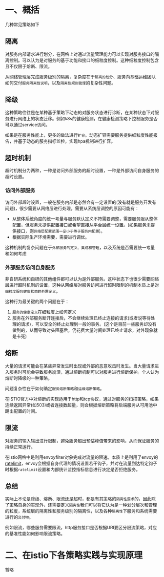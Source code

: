 # 一、概括

几种常见策略如下

## 隔离

对服务内部请求进行划分，在网格上对通过流量管理能力可以实现对服务接口的隔离控制。可以认为是对服务的基于功能和接口的细粒度控制。这种细粒度控制包含且不仅限于熔断、限流。

从网络管理层完成服务级别的隔离，复杂度在于`隔离的划分`、服务向基础运维团队如何交付`服务隔离性说明`，以及`隔离性规则管理`的复杂性问题。

## 降级

这种策略往往是在某种基于策略下动态的对服务状态进行诊断，在某种状态下对服务进行网络上的状态迁移。例如k8s的健康检测，在健康检测策略下控制服务是否可以通过service访问。

如果是在服务性能上，更多的做法进行`扩容`。动态扩容需要服务提供细粒度性能报告，并基于动态的服务指标监控，实现hpa机制进行扩容。

## 超时机制

超时机制分为两种，一种是访问外部服务的超时设置，一种是外部访问自身服务的超时设置。

### 访问外部服务

访问外部超时设置，一般在服务内部是必然会有一定设置的(没有就是服务开发有问题)，很少需要从网络层进行处理。需要从系统层调控的原因可能有：

* 从整体系统角度的统一考量与服务默认定义不符需要调整，需要服务服从整体配置，但服务未提供配置接口或希望直接从平台层统一设置。(如果服务未提供接口，则`网络层配置范围一定小于等于服务内配置`)。
* 根据实际生产环境需要，需要进行调优。

这种机制的复杂问题在于`外部服务的定义、集成和管理`，以及系统是否需要统一考量和如何考虑

### 外部服务访问自身服务

非自研系统和自研的其他组件都可以认为是外部服务。这种状态下也很少需要网络层进行超时机制的设置，这种从网络层对服务访问进行超时限制的机制本质上是对`细粒度服务健康状态的外置定义`。

这种行为最关键的两个问题在于：

1. `服务的健康定义`在细粒度上如何定义
2. 服务在外部服务断开连接后，不会继续处理已终止连接的请求(或者说等待处理的请求)，可以安全的终止处理到一般的事务。(这个是目前一些服务却没有做到的，从而导致对头阻塞后，仍花费大量时间处理已终止请求，对外现象就是卡死)

## 熔断

大量的请求可能会在某些异常发生时出现或外部的恶意攻击时发生。当大量请求进入服务时可能会导致服务崩溃，通过熔断机制可以对服务进行熔断保护。个人认为熔断时降级的一种策略。

问题复杂性在于如何确定`服务熔断策略`和`运维熔断策略`。

在ISTIO官方中对熔断的实现适用于http和tcp协议，通过对服务的扫描策略，如果连续返回异常(如503)或者连接数超量，则会根据熔断策略将后端服务从可用池中踢出配置的时间。

## 限流

对服务的输入输出进行限制，避免服务超出预估峰值带来的影响，从而保证服务的持续正常运行。

在istio网格中是利用envoyfilter对象完成对流量的限速。本质上是利用了envoy的[ratelimit](https://www.envoyproxy.io/docs/envoy/latest/api-v3/service/ratelimit/v3/rls.proto)，envoy会根据自身代理的情况设置若干钩子，并对在流量到达特定钩子时根据`ratelimit`设置和内部统计监控指标信息进行决定是否拒绝服务。



## 总结

实际上不论是降级、熔断、限流还是超时，都是有其策略的`隔离性要求`的，因此除了策略自身的实现外，还需要定义`隔离性`我们可以将它认为是一种划分层次和管理的粒度，系统层的隔离性和服务级别的隔离性，以及各种`隔离性`下服务和系统需要进行的`交付物`。

例如限流，哪些服务需要限流，http服务接口是否根据URI要区分限流策略，对应的基准性能如何影响限流策略。



# 二、在istio下各策略实践与实现原理

暂略

